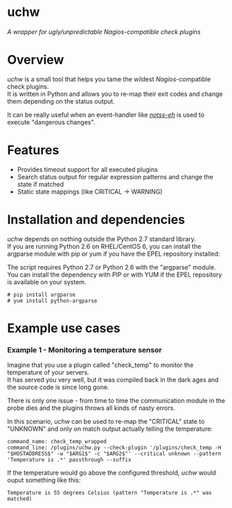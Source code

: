 uchw
========
###### _A wrapper for ugly/unpredictable Nagios-compatible check plugins_

Overview
========
_uchw_ is a small tool that helps you tame the wildest _Nagios_-compatible check plugins.  
It is written in Python and allows you to re-map their exit codes and change them depending on the status output.  

It can be really useful when an event-handler like [_notss-eh_](https://github.com/Doctor-love/notss-eh) is used to execute "dangerous changes".  

Features
========
- Provides timeout support for all executed plugins
- Search status output for regular expression patterns and change the state if matched
- Static state mappings (like CRITICAL -> WARNING)


Installation and dependencies
=============================
_uchw_ depends on nothing outside the Python 2.7 standard library.  
If you are running Python 2.6 on RHEL/CentOS 6, you can install the argparse module with pip or yum if you have the EPEL repository installed:

The script requires Python 2.7 or Python 2.6 with the "argparse" module.  
You can install the dependency with PIP or with YUM if the EPEL repository is available on your system.  

```
# pip install argparse
# yum install python-argparse

```

Example use cases
=================

### Example 1 - Monitoring a temperature sensor
Imagine that you use a plugin called "check_temp" to monitor the temperature of your servers.  
It has served you very well, but it was compiled back in the dark ages and the source code is since long gone.  

There is only one issue - from time to time the communication module in the probe dies and the plugins throws all kinds of nasty errors.  

In this scenario, _uchw_ can be used to re-map the "CRITICAL" state to "UNKNOWN" and only on match output actually telling the temperature:

```
command_name: check_temp_wrapped
command_line: /plugins/uchw.py --check-plugin '/plugins/check_temp -H "$HOSTADDRESS$" -w "$ARG1$" -c "$ARG2$"' --critical unknown --pattern 'Temperature is .*' passthrough --suffix
```

If the temperature would go above the configured threshold, _uchw_ would ouput something like this:  

```
Temperature is 55 degrees Celsius (pattern "Temperature is .*" was matched)
```
